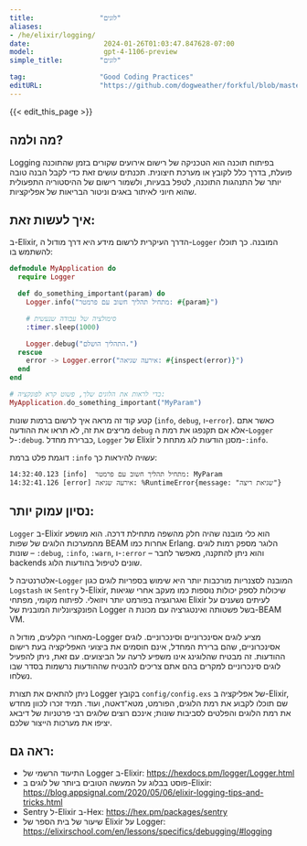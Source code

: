 ```yaml
---
title:                "לוגים"
aliases:
- /he/elixir/logging/
date:                  2024-01-26T01:03:47.847628-07:00
model:                 gpt-4-1106-preview
simple_title:         "לוגים"

tag:                  "Good Coding Practices"
editURL:              "https://github.com/dogweather/forkful/blob/master/content/he/elixir/logging.md"
---
```


{{< edit_this_page >}}

## מה ולמה?
Logging בפיתוח תוכנה הוא הטכניקה של רישום אירועים שקורים בזמן שהתוכנה פועלת, בדרך כלל לקובץ או מערכת חיצונית. תכנתים עושים זאת כדי לקבל הבנה טובה יותר של התנהגות התוכנה, לטפל בבעיות, ולשמור רישום של ההיסטוריה התפעולית שהוא חיוני לאיתור באגים וניטור הבריאות של אפליקציות.

## איך לעשות זאת:
ב-Elixir, הדרך העיקרית לרשום מידע היא דרך מודול ה-`Logger` המובנה. כך תוכלו להשתמש בו:

```elixir
defmodule MyApplication do
  require Logger

  def do_something_important(param) do
    Logger.info("מתחיל תהליך חשוב עם פרמטר: #{param}")

    # סימולציה של עבודה שנעשית
    :timer.sleep(1000)

    Logger.debug("התהליך הושלם.")
  rescue
    error -> Logger.error("אירעה שגיאה: #{inspect(error)}")
  end
end

# כדי לראות את הלוגים שלך, פשוט קרא לפונקציה:
MyApplication.do_something_important("MyParam")
```

קטע קוד זה מראה איך לרשום ברמות שונות (`info`, `debug`, ו-`error`). כאשר אתם מריצים את זה, לא תראו את ההודעה `debug` אלא אם תקנפגו את רמת ה-`Logger` ל-`:debug`. כברירת מחדל, `Logger` של Elixir מסנן הודעות לוג מתחת ל-`:info`.

דוגמת פלט ברמת `:info` עשויה להיראות כך:
```
14:32:40.123 [info]  מתחיל תהליך חשוב עם פרמטר: MyParam
14:32:41.126 [error] אירעה שגיאה: %RuntimeError{message: "שגיאת ריצה"}
```

## נסיון עמוק יותר:
`Logger` ב-Elixir הוא כלי מובנה שהיה חלק מהשפה מתחילת דרכה. הוא מושפע מהמערכות הלוגים של שפות BEAM אחרות כמו Erlang. הלוגר מספק רמות לוגים שונות – `:debug`, `:info`, `:warn`, ו-`:error` – והוא ניתן להתקנה, מאפשר לחבר backends שונים לטיפול בהודעות הלוג.

אלטרנטיבה ל-`Logger` המובנה לסצנריות מורכבות יותר היא שימוש בספריות לוגים כגון `Logstash` או `Sentry` ל-Elixir, שיכולות לספק יכולות נוספות כמו מעקב אחרי שגיאות ואגרוגציה בפורמט יותר ויזואלי. לפיתוח מקומי, מפתחי Elixir לעיתים נשענים על הפונקציונליות המובנית של Logger בשל פשטותה ואינטגרציה עם מכונת ה-BEAM VM.

מאחורי הקלעים, מודול ה-Logger מציע לוגים אסינכרוניים וסינכרוניים. לוגים אסינכרוניים, שהם ברירת המחדל, אינם חוסמים את ביצועי האפליקציה בעת רישום ההודעות. זה מבטיח שהלוגינג אינו משפיע לרעה על הביצועים. עם זאת, ניתן להפעיל לוגים סינכרוניים למקרים בהם אתם צריכים להבטיח שההודעות נרשמות בסדר שבו נשלחו.

ניתן להתאים את תצורת Logger בקובץ `config/config.exs` של אפליקציה ב-Elixir, שם תוכלו לקבוע את רמת הלוגים, הפורמט, מטא־דאטה, ועוד. תמיד זכרו לכוון מחדש את רמת הלוגים והפלטים לסביבות שונות; אינכם רוצים שלוגים רבי פרטניות של דיבאג יציפו את מערכות הייצור שלכם.

## ראה גם:
- התיעוד הרשמי של Logger ב-Elixir: https://hexdocs.pm/logger/Logger.html
- פוסט בבלוג על המעשה הטובים ביותר של לוגים ב-Elixir: https://blog.appsignal.com/2020/05/06/elixir-logging-tips-and-tricks.html
- Sentry ל-Elixir ב-Hex: https://hex.pm/packages/sentry
- שיעור של בית הספר של Elixir על Logger: https://elixirschool.com/en/lessons/specifics/debugging/#logging
